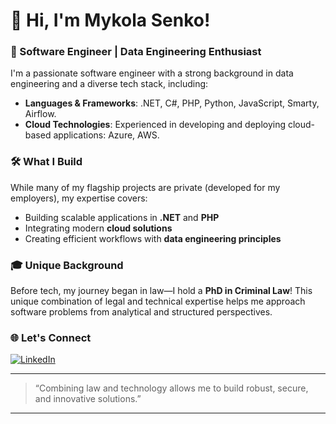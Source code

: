# 👋 Hi, I'm Mykola Senko!

### 🚀 Software Engineer | Data Engineering Enthusiast

I'm a passionate software engineer with a strong background in data engineering and a diverse tech stack, including:  
- **Languages & Frameworks**: .NET, C#, PHP, Python, JavaScript, Smarty, Airflow.  
- **Cloud Technologies**: Experienced in developing and deploying cloud-based applications: Azure, AWS.

### 🛠️ What I Build

While many of my flagship projects are private (developed for my employers), my expertise covers:
- Building scalable applications in **.NET** and **PHP**
- Integrating modern **cloud solutions**
- Creating efficient workflows with **data engineering principles**

### 🎓 Unique Background

Before tech, my journey began in law—I hold a **PhD in Criminal Law**! This unique combination of legal and technical expertise helps me approach software problems from analytical and structured perspectives.

### 🌐 Let's Connect

[![LinkedIn](https://img.shields.io/badge/-LinkedIn-blue?logo=linkedin&logoColor=white)](https://www.linkedin.com/in/mykola-senko-683510a4/)

---

> “Combining law and technology allows me to build robust, secure, and innovative solutions.”

---

<!--
**MykolaSenko/MykolaSenko** is a ✨ special ✨ repository because its `README.md` (this file) appears on your GitHub profile.
-->
